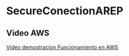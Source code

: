 # SecureConectionAREP
## Video AWS
[Video demostracion Funcionamiento en AWS](https://youtu.be/rfGOkmwGg9I)
